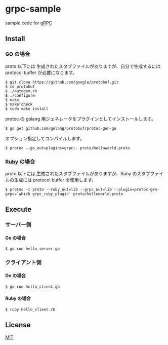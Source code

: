 # grpc-sample
sample code for [gRPC](https://github.com/grpc/grpc)

## Install

### GO の場合
proto 以下には 生成されたスタブファイルがありますが、自分で生成するには protocol buffer が必要になります。
```
$ git clone https://github.com/google/protobuf.git
$ cd protobuf
$ ./autogen.sh
$ ./configure
$ make
$ make check
$ sudo make install
```

protoc の golang 用ジェネレータをプラグインとしてインストールします。
```
$ go get github.com/golang/protobuf/protoc-gen-go
```

オプション指定してコンパイルします。
```
$ protoc --go_out=plugins=grpc:. proto/helloworld.proto
```

### Ruby の場合
proto 以下には 生成されたスタブファイルがありますが、Ruby のスタブファイルの生成には protocol buffer を使用します。
```
$ protoc -I proto --ruby_out=lib --grpc_out=lib --plugin=protoc-gen-grpc=`which grpc_ruby_plugin` proto/helloworld.proto
```


## Execute

### サーバー側

#### Go の場合
```
$ go run hello_server.go
```

### クライアント側

#### Go の場合
```
$ go run hello_client.go
```

#### Ruby の場合
```
$ ruby hello_client.rb
```


## License
[MIT](LICENSE)
